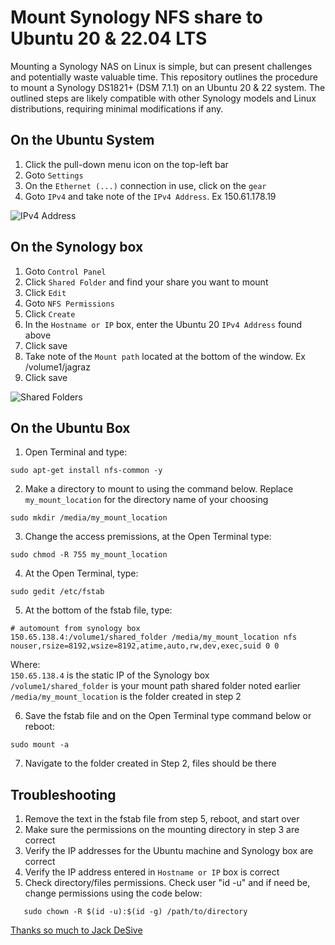 # Mount Synology NFS share to Ubuntu 20 & 22.04 LTS
Mounting a Synology NAS on Linux is simple, but can present challenges and potentially waste valuable time. This repository outlines the procedure to mount a Synology DS1821+ (DSM 7.1.1) on an Ubuntu 20 & 22 system. The outlined steps are likely compatible with other Synology models and Linux distributions, requiring minimal modifications if any.
  
## On the Ubuntu System 
1. Click the pull-down menu icon on the top-left bar
2. Goto `Settings`
3. On the `Ethernet (...)` connection in use, click on the `gear`
4. Goto `IPv4` and take note of the `IPv4 Address`. Ex 150.61.178.19

![IPv4 Address](images/screenshot0.png)

## On the Synology box
1. Goto `Control Panel`
2. Click `Shared Folder` and find your share you want to mount
3. Click `Edit`
4. Goto `NFS Permissions`
5. Click `Create`
6. In the `Hostname or IP` box, enter the Ubuntu 20 `IPv4 Address` found above
7. Click save
8. Take note of the `Mount path` located at the bottom of the window. Ex /volume1/jagraz
9. Click save

![Shared Folders](images/screenshot1.png)

## On the Ubuntu Box
1. Open Terminal and type: 
```text 
sudo apt-get install nfs-common -y
```
2. Make a directory to mount to using the command below. Replace `my_mount_location` for the directory name of your choosing
```text 
sudo mkdir /media/my_mount_location
```
3. Change the access premissions, at the Open Terminal type:
```text 
sudo chmod -R 755 my_mount_location
```
4. At the Open Terminal, type:
```text 
sudo gedit /etc/fstab
```
5. At the bottom of the fstab file, type:
```text
# automount from synology box
150.65.138.4:/volume1/shared_folder /media/my_mount_location nfs nouser,rsize=8192,wsize=8192,atime,auto,rw,dev,exec,suid 0 0
```
Where:  
`150.65.138.4` is the static IP of the Synology box  
`/volume1/shared_folder` is your mount path shared folder noted earlier  
`/media/my_mount_location` is the folder created in step 2  

6. Save the fstab file and on the Open Terminal type command below or reboot:
```text 
sudo mount -a
```
7. Navigate to the folder created in Step 2, files should be there  

## Troubleshooting
1. Remove the text in the fstab file from step 5, reboot, and start over
2. Make sure the permissions on the mounting directory in step 3 are correct
3. Verify the IP addresses for the Ubuntu machine and Synology box are correct
4. Verify the IP address entered in `Hostname or IP` box is correct
5. Check directory/files permissions. Check user "id -u" and if need be, change permissions using the code below:
```text 
   sudo chown -R $(id -u):$(id -g) /path/to/directory
```
  
[Thanks so much to Jack DeSive](https://gist.github.com/jdesive/07139df545a6fd6adf03f6a3b9075814)
